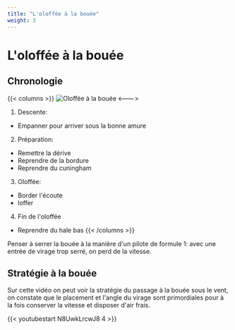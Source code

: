 ```yaml
---
title: "L'oloffée à la bouée"
weight: 3
---
```

# L'oloffée à la bouée

## Chronologie
{{< columns >}}
![Oloffée à la bouée](../images/oloffee.png)
<--->
1. Descente:
* Empanner pour arriver sous la bonne amure
2. Préparation: 
* Remettre la dérive
* Reprendre de la bordure
* Reprendre du cuningham
3. Oloffée:
* Border l'écoute
* loffer 
4. Fin de l'oloffée
* Reprendre du hale bas
{{< /columns >}}

Penser à serrer la bouée à la manière d'un pilote de formule 1: avec une entrée de virage trop serré, on perd de la vitesse.

## Stratégie à la bouée
Sur cette vidéo on peut voir la stratégie du passage à la bouée sous le vent, on constate que le placement et l'angle du virage sont primordiales pour à la fois conserver la vitesse et disposer d'air frais.

{{< youtubestart N8UwkLrcwJ8 4 >}}

